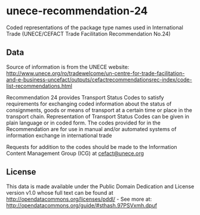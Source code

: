 # unece-recommendation-24

Coded representations of the package type names used in International Trade (UNECE/CEFACT Trade Facilitation Recommendation No.24)

## Data

Source of information is from the UNECE website: http://www.unece.org/ro/tradewelcome/un-centre-for-trade-facilitation-and-e-business-uncefact/outputs/cefactrecommendationsrec-index/code-list-recommendations.html

Recommendation 24 provides Transport Status Codes to satisfy requirements for exchanging coded information about the status of consignments, goods or means of transport at a certain time or place in the transport chain. Representation of Transport Status Codes can be given in plain language or in coded form. The codes provided for in the Recommendation are for use in manual and/or automated systems of information exchange in international trade

Requests for addition to the codes should be made to the Information Content Management Group (ICG) at cefact@unece.org

## License

This data is made available under the Public Domain Dedication and License version v1.0 whose full text can be found at http://opendatacommons.org/licenses/pddl/ - See more at: http://opendatacommons.org/guide/#sthash.97PSVxmh.dpuf
